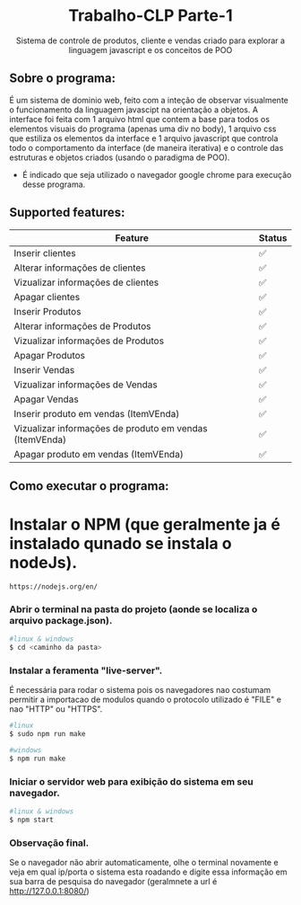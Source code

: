<h1 align="center">Trabalho-CLP Parte-1</h1>
<p align="center">Sistema de controle de produtos, cliente e vendas criado para explorar a linguagem javascript e os conceitos de POO</p>

## Sobre o programa:
É um sistema de dominio web, feito com a inteção de observar visualmente o funcionamento da linguagem javascipt na orientação a objetos.
A interface foi feita com 1 arquivo html que contem a base para todos os elementos visuais do programa (apenas uma div no body), 1 arquivo css que estiliza os elementos da interface e 1 arquivo javascript que controla todo o comportamento da interface (de maneira iterativa) e o controle das estruturas e objetos criados (usando o paradigma de POO).</br>

* É indicado que seja utilizado o navegador google chrome para execução desse programa.
## Supported features:

| Feature                                                 | Status |
| ------------------------------------------------------- | ------ |
| Inserir clientes                                        | ✅      |
| Alterar informações de clientes                         | ✅      |
| Vizualizar informações de clientes                      | ✅      |
| Apagar clientes                                         | ✅      |
| Inserir Produtos                                        | ✅      |
| Alterar informações de Produtos                         | ✅      |
| Vizualizar informações de Produtos                      | ✅      |
| Apagar Produtos                                         | ✅      |
| Inserir Vendas                                          | ✅      |
| Vizualizar informações de Vendas                        | ✅      |
| Apagar Vendas                                           | ✅      |
| Inserir produto em vendas (ItemVEnda)                   | ✅      |
| Vizualizar informações de produto em vendas (ItemVEnda) | ✅      |
| Apagar produto em vendas (ItemVEnda)                    | ✅      |
  
## Como executar o programa:
# Instalar o NPM (que geralmente ja é instalado qunado se instala o nodeJs).
`https://nodejs.org/en/`
### Abrir o terminal na pasta do projeto (aonde se localiza o arquivo package.json).
```bash
#linux & windows
$ cd <caminho da pasta>
```
### Instalar a feramenta "live-server".
É necessária para rodar o sistema pois os navegadores nao costumam permitir a importacao de modulos quando o protocolo utilizado é "FILE" e nao "HTTP" ou "HTTPS".
```bash
#linux
$ sudo npm run make

#windows
$ npm run make
```
### Iniciar o servidor web para exibição do sistema em seu navegador.
```bash
#linux & windows
$ npm start
```
### Observação final.
Se o navegador não abrir automaticamente, olhe o terminal novamente e veja em qual ip/porta o sistema esta roadando e digite essa informação em sua barra de pesquisa do navegador (geralmnete a url é http://127.0.0.1:8080/)
